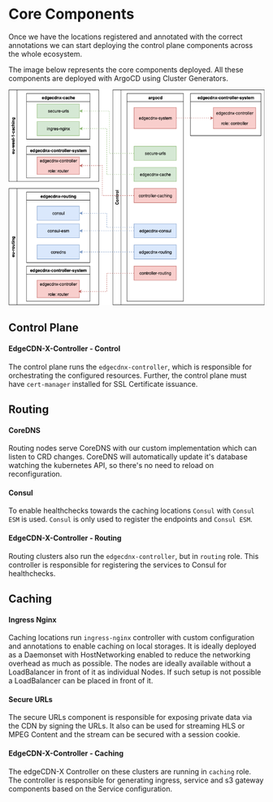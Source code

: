 # Core Components
Once we have the locations registered and annotated with the correct annotations we can start deploying the control plane components across the whole ecosystem.

The image below represents the core components deployed. All these components are deployed with ArgoCD using Cluster Generators.

![deployment-control](assets/deployment-control.png)

## Control Plane
#### EdgeCDN-X-Controller - Control
The control plane runs the `edgecdnx-controller`, which is responsible for orchestrating the configured resources. Further, the control plane must have `cert-manager` installed for SSL Certificate issuance.

## Routing
#### CoreDNS
Routing nodes serve CoreDNS with our custom implementation which can listen to CRD changes. CoreDNS will automatically update it's database watching the kubernetes API, so there's no need to reload on reconfiguration. 
#### Consul
To enable healthchecks towards the caching locations `Consul` with `Consul ESM` is used. `Consul` is only used to register the endpoints and `Consul ESM`.
#### EdgeCDN-X-Controller - Routing
Routing clusters also run the `edgecdnx-controller`, but in `routing` role. This controller is responsible for registering the services to Consul for healthchecks.

## Caching
#### Ingress Nginx
Caching locations run `ingress-nginx` controller with custom configuration and annotations to enable caching on local storages. It is ideally deployed as a Daemonset with HostNetworking enabled to reduce the networking overhead as much as possible. The nodes are ideally available without a LoadBalancer in front of it as individual Nodes. If such setup is not possible a LoadBalancer can be placed in front of it.
#### Secure URLs
The secure URLs component is responsible for exposing private data via the CDN by signing the URLs. It also can be used for streaming HLS or MPEG Content and the stream can be secured with a session cookie.
#### EdgeCDN-X-Controller - Caching
The edgeCDN-X Controller on these clusters are running in `caching` role. The controller is responsible for generating ingress, service and s3 gateway components based on the Service configuration.
